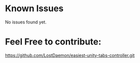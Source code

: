 # Known Issues

No issues found yet. 

# Feel Free to contribute:
https://github.com/LostDaemon/easiest-unity-tabs-controller.git


